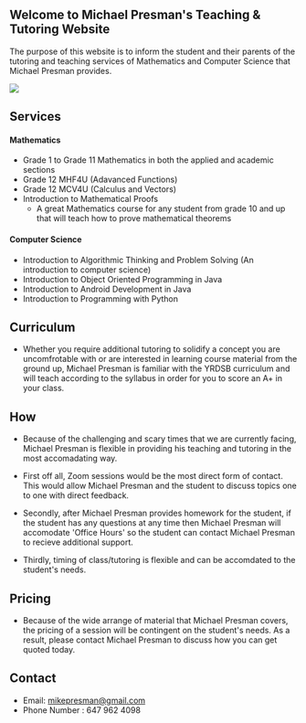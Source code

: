 ## Welcome to Michael Presman's Teaching & Tutoring Website

The purpose of this website is to inform the student and their parents of the tutoring and teaching services of Mathematics and Computer Science that Michael Presman provides.

![](https://s3.amazonaws.com/cms.ipressroom.com/173/files/20179/59e81c942cfac2292708892b_Simpsons+math+photo+3/Simpsons+math+photo+3_6f8b3fe5-7397-4424-a441-9013b7d556d8-prv.jpg)

## Services
#### Mathematics
- Grade 1 to Grade 11 Mathematics in both the applied and academic sections
- Grade 12 MHF4U (Adavanced Functions)
- Grade 12 MCV4U (Calculus and Vectors)
- Introduction to Mathematical Proofs
	- A great Mathematics course for any student from grade 10 and up that will teach how to prove 	mathematical theorems
    
#### Computer Science   
- Introduction to Algorithmic Thinking and Problem Solving (An introduction to computer science)
- Introduction to Object Oriented Programming in Java
- Introduction to Android Development in Java
- Introduction to Programming with Python

## Curriculum
- Whether you require additional tutoring to solidify a concept you are uncomfrotable with or are interested in learning course material from the ground up, Michael Presman is familiar with the YRDSB curriculum and will teach according to the syllabus in order for you to score an A+ in your class.

## How
- Because of the challenging and scary times that we are currently facing, Michael Presman is flexible in providing his teaching and tutoring in the most accomadating way.

- First off all, Zoom sessions would be the most direct form of contact. This would allow Michael Presman and the student to discuss topics one to one with direct feedback.

- Secondly, after Michael Presman provides homework for the student, if the student has any questions at any time then Michael Presman will accomodate 'Office Hours' so the student can contact Michael Presman to recieve additional support.

- Thirdly, timing of class/tutoring is flexible and can be accomdated to the student's needs.


## Pricing
- Because of the wide arrange of material that Michael Presman covers, the pricing of a session will be contingent on the student's needs. As a result, please contact Michael Presman to discuss how you can get quoted today.



## Contact
- Email: mikepresman@gmail.com
- Phone Number : 647 962 4098
